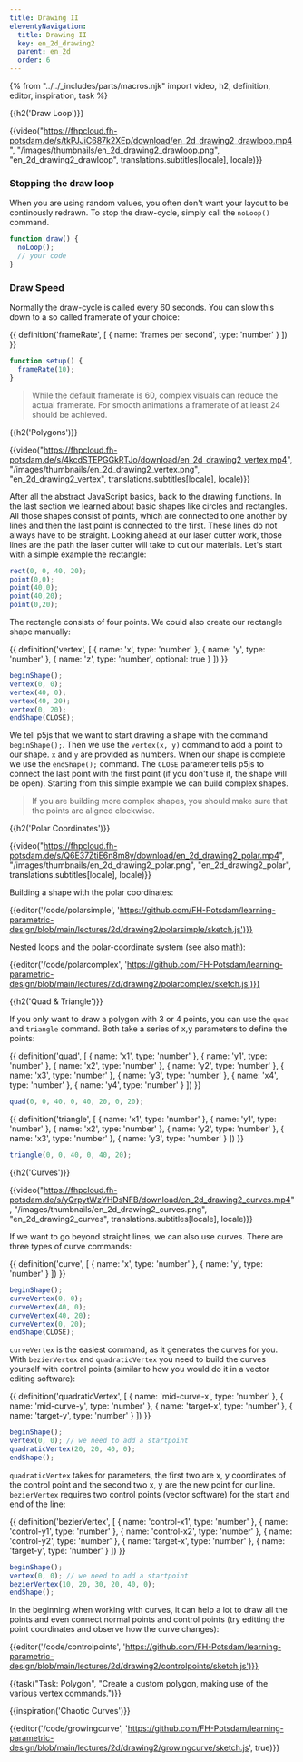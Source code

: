 ```yaml
---
title: Drawing II
eleventyNavigation:
  title: Drawing II
  key: en_2d_drawing2
  parent: en_2d
  order: 6
---
```


{% from "../../_includes/parts/macros.njk" import video, h2, definition, editor, inspiration, task %}

{{h2('Draw Loop')}}

{{video("https://fhpcloud.fh-potsdam.de/s/tkPJJiC687k2XEp/download/en_2d_drawing2_drawloop.mp4", "/images/thumbnails/en_2d_drawing2_drawloop.png", "en_2d_drawing2_drawloop", translations.subtitles[locale], locale)}}

<!--
de: https://fhpcloud.fh-potsdam.de/s/SyL8FRKWFsbXGrp
en: https://fhpcloud.fh-potsdam.de/s/tkPJJiC687k2XEp
-->

### Stopping the draw loop

When you are using random values, you often don't want your layout to be continously redrawn. To stop the draw-cycle, simply call the `noLoop()` command.

```js
function draw() {
  noLoop();
  // your code
}
```

### Draw Speed

Normally the draw-cycle is called every 60 seconds. You can slow this down to a so called framerate of your choice:

{{ definition('frameRate', [
  { name: 'frames per second', type: 'number' }
]) }}
```js
function setup() {
  frameRate(10);
}
```

> While the default framerate is 60, complex visuals can reduce the actual framerate. For smooth animations a framerate of at least 24 should be achieved.

{{h2('Polygons')}}

{{video("https://fhpcloud.fh-potsdam.de/s/4kcdSTEPGGkRTJo/download/en_2d_drawing2_vertex.mp4", "/images/thumbnails/en_2d_drawing2_vertex.png", "en_2d_drawing2_vertex", translations.subtitles[locale], locale)}}

<!--
de: https://fhpcloud.fh-potsdam.de/s/CA4eLGXZigSea9T
en: https://fhpcloud.fh-potsdam.de/s/4kcdSTEPGGkRTJo
-->

After all the abstract JavaScript basics, back to the drawing functions. In the last section we learned about basic shapes like circles and rectangles. All those shapes consist of points, which are connected to one another by lines and then the last point is connected to the first. These lines do not always have to be straight. Looking ahead at our laser cutter work, those lines are the path the laser cutter will take to cut our materials. Let's start with a simple example the rectangle:

```js
rect(0, 0, 40, 20);
point(0,0);
point(40,0);
point(40,20);
point(0,20);
```

The rectangle consists of four points. We could also create our rectangle shape manually:

{{ definition('vertex', [
  { name: 'x', type: 'number' },
  { name: 'y', type: 'number' },
  { name: 'z', type: 'number', optional: true }
]) }}
```js
beginShape();
vertex(0, 0);
vertex(40, 0);
vertex(40, 20);
vertex(0, 20);
endShape(CLOSE);
```

We tell p5js that we want to start drawing a shape with the command `beginShape();`. Then we use the `vertex(x, y)` command to add a point to our shape. `x` and `y` are provided as numbers. When our shape is complete we use the `endShape();` command. The `CLOSE` parameter tells p5js to connect the last point with the first point (if you don't use it, the shape will be open). Starting from this simple example we can build complex shapes.

> If you are building more complex shapes, you should make sure that the points are aligned clockwise.

{{h2('Polar Coordinates')}}

{{video("https://fhpcloud.fh-potsdam.de/s/Q6E37ZtiE6n8m8y/download/en_2d_drawing2_polar.mp4", "/images/thumbnails/en_2d_drawing2_polar.png", "en_2d_drawing2_polar", translations.subtitles[locale], locale)}}

<!--
de: https://fhpcloud.fh-potsdam.de/s/DM5BjnxQWjfTT2M
en: https://fhpcloud.fh-potsdam.de/s/Q6E37ZtiE6n8m8y
-->

Building a shape with the polar coordinates:

{{editor('/code/polarsimple', 'https://github.com/FH-Potsdam/learning-parametric-design/blob/main/lectures/2d/drawing2/polarsimple/sketch.js')}}

Nested loops and the polar-coordinate system (see also [math](../../extras/math)):

{{editor('/code/polarcomplex', 'https://github.com/FH-Potsdam/learning-parametric-design/blob/main/lectures/2d/drawing2/polarcomplex/sketch.js')}}

{{h2('Quad & Triangle')}}

If you only want to draw a polygon with 3 or 4 points, you can use the `quad` and `triangle` command. Both take a series of x,y parameters to define the points:

{{ definition('quad', [
  { name: 'x1', type: 'number' },
  { name: 'y1', type: 'number' },
  { name: 'x2', type: 'number' },
  { name: 'y2', type: 'number' },
  { name: 'x3', type: 'number' },
  { name: 'y3', type: 'number' },
  { name: 'x4', type: 'number' },
  { name: 'y4', type: 'number' }
]) }}
```js
quad(0, 0, 40, 0, 40, 20, 0, 20);
```

{{ definition('triangle', [
  { name: 'x1', type: 'number' },
  { name: 'y1', type: 'number' },
  { name: 'x2', type: 'number' },
  { name: 'y2', type: 'number' },
  { name: 'x3', type: 'number' },
  { name: 'y3', type: 'number' }
]) }}
```js
triangle(0, 0, 40, 0, 40, 20);
```

{{h2('Curves')}}

{{video("https://fhpcloud.fh-potsdam.de/s/yQrpytWzYHDsNFB/download/en_2d_drawing2_curves.mp4", "/images/thumbnails/en_2d_drawing2_curves.png", "en_2d_drawing2_curves", translations.subtitles[locale], locale)}}
<!--
de: https://fhpcloud.fh-potsdam.de/s/e5Cka4Jfj2b4iXA
en: https://fhpcloud.fh-potsdam.de/s/yQrpytWzYHDsNFB
-->

If we want to go beyond straight lines, we can also use curves. There are three types of curve commands:

{{ definition('curve', [
  { name: 'x', type: 'number' },
  { name: 'y', type: 'number' }
]) }}
```js
beginShape();
curveVertex(0, 0);
curveVertex(40, 0);
curveVertex(40, 20);
curveVertex(0, 20);
endShape(CLOSE);
```

`curveVertex` is the easiest command, as it generates the curves for you. With `bezierVertex` and `quadraticVertex` you need to build the curves yourself with control points (similar to how you would do it in a vector editing software):

{{ definition('quadraticVertex', [
  { name: 'mid-curve-x', type: 'number' },
  { name: 'mid-curve-y', type: 'number' },
  { name: 'target-x', type: 'number' },
  { name: 'target-y', type: 'number' }
]) }}
```js
beginShape();
vertex(0, 0); // we need to add a startpoint
quadraticVertex(20, 20, 40, 0);
endShape();
```

`quadraticVertex` takes for parameters, the first two are x, y coordinates of the control point and the second two x, y are the new point for our line. `bezierVertex` requires two control points (vector software) for the start and end of the line:

{{ definition('bezierVertex', [
  { name: 'control-x1', type: 'number' },
  { name: 'control-y1', type: 'number' },
  { name: 'control-x2', type: 'number' },
  { name: 'control-y2', type: 'number' },
  { name: 'target-x', type: 'number' },
  { name: 'target-y', type: 'number' }
]) }}
```js
beginShape();
vertex(0, 0); // we need to add a startpoint
bezierVertex(10, 20, 30, 20, 40, 0);
endShape();
```

In the beginning when working with curves, it can help a lot to draw all the points and even connect normal points and control points (try editting the point coordinates and observe how the curve changes):

{{editor('/code/controlpoints', 'https://github.com/FH-Potsdam/learning-parametric-design/blob/main/lectures/2d/drawing2/controlpoints/sketch.js')}}

{{task("Task: Polygon", "Create a custom polygon, making use of the various vertex commands.")}}

{{inspiration('Chaotic Curves')}}

{{editor('/code/growingcurve', 'https://github.com/FH-Potsdam/learning-parametric-design/blob/main/lectures/2d/drawing2/growingcurve/sketch.js', true)}}